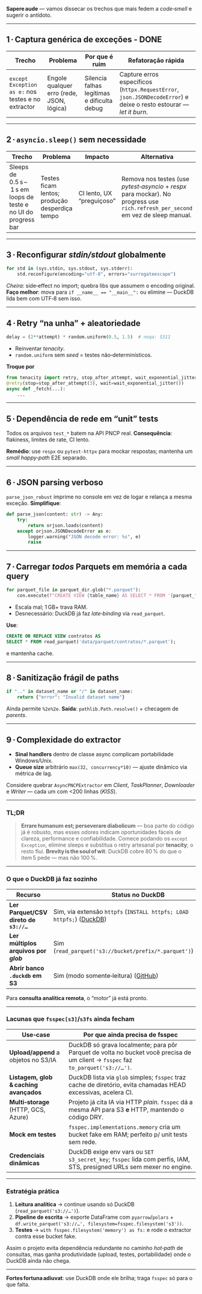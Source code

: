 **Sapere aude** — vamos dissecar os trechos que mais fedem a *code‑smell* e sugerir o antídoto.

---

## 1 · Captura genérica de exceções - DONE

| Trecho                                             | Problema                                  | Por que é ruim                              | Refatoração rápida                                                                                                 |
| -------------------------------------------------- | ----------------------------------------- | ------------------------------------------- | ------------------------------------------------------------------------------------------------------------------ |
| `except Exception as e:` nos testes e no extractor | Engole qualquer erro (rede, JSON, lógica) | Silencia falhas legítimas e dificulta debug | Capture erros específicos (`httpx.RequestError`, `json.JSONDecodeError`) e deixe o resto estourar — *let it burn*. |

---

## 2 · `asyncio.sleep()` sem necessidade

| Trecho                                                          | Problema                                       | Impacto                   | Alternativa                                                                                                                       |
| --------------------------------------------------------------- | ---------------------------------------------- | ------------------------- | --------------------------------------------------------------------------------------------------------------------------------- |
| Sleeps de 0.5 s – 1 s em loops de teste e no UI do progress bar | Testes ficam lentos; produção desperdiça tempo | CI lento, UX “preguiçoso” | Remova nos testes (use *pytest‑asyncio* + *respx* para mockar). No progress use `rich.refresh_per_second` em vez de sleep manual. |

---

## 3 · Reconfigurar *stdin/stdout* globalmente

```python
for std in (sys.stdin, sys.stdout, sys.stderr):
    std.reconfigure(encoding="utf-8", errors="surrogateescape")
```

*Cheira*: side‑effect no import; quebra libs que assumem o encoding original.
**Faço melhor**: mova para `if __name__ == "__main__":` ou elimine — DuckDB lida bem com UTF‑8 sem isso.

---

## 4 · Retry “na unha” + aleatoriedade

```python
delay = (2**attempt) * random.uniform(0.5, 1.5)  # noqa: S311
```

* Reinventar *tenacity*.
* `random.uniform` sem *seed* = testes não‑determinísticos.

**Troque por**

```python
from tenacity import retry, stop_after_attempt, wait_exponential_jitter
@retry(stop=stop_after_attempt(3), wait=wait_exponential_jitter())
async def _fetch(...):
    ...
```

---

## 5 · Dependência de rede em “unit” tests

Todos os arquivos `test_*` batem na API PNCP real.
**Consequência**: flakiness, limites de rate, CI lento.

**Remédio**: use `respx` ou `pytest-httpx` para mockar respostas; mantenha um *small happy‑path* E2E separado.

---

## 6 · JSON parsing verboso

`parse_json_robust` imprime no console em vez de logar e relança a mesma exceção.
**Simplifique**:

```python
def parse_json(content: str) -> Any:
    try:
        return orjson.loads(content)
    except orjson.JSONDecodeError as e:
        logger.warning("JSON decode error: %s", e)
        raise
```

---

## 7 · Carregar *todos* Parquets em memória a cada query

```python
for parquet_file in parquet_dir.glob("*.parquet"):
    con.execute(f"CREATE VIEW {table_name} AS SELECT * FROM '{parquet_file}'")
```

* Escala mal; 1 GB+ trava RAM.
* Desnecessário: DuckDB já faz *late‑binding* via `read_parquet`.

**Use**:

```sql
CREATE OR REPLACE VIEW contratos AS
SELECT * FROM read_parquet('data/parquet/contratos/*.parquet');
```

e mantenha cache.

---

## 8 · Sanitização frágil de paths

```python
if ".." in dataset_name or "/" in dataset_name:
    return {"error": "Invalid dataset name"}
```

Ainda permite `%2e%2e`. **Saída**: `pathlib.Path.resolve()` + checagem de *parents*.

---

## 9 · Complexidade do extractor

* **Sinal handlers** dentro de classe async complicam portabilidade Windows/Unix.
* **Queue size** arbitrário `max(32, concurrency*10)` — ajuste dinâmico via métrica de lag.

Considere quebrar `AsyncPNCPExtractor` em *Client*, *TaskPlanner*, *Downloader* e *Writer* — cada um com <200 linhas (*KISS*).

---

### TL;DR

> **Errare humanum est; perseverare diabolicum** — boa parte do código já é robusto, mas esses odores indicam oportunidades fáceis de clareza, performance e confiabilidade. Comece podando os `except Exception`, elimine sleeps e substitua o retry artesanal por **tenacity**; o resto flui.
**Brevity is the soul of wit**: DuckDB cobre 80 % do que o item 5 pede — mas não 100 %.

---

### O que o DuckDB já faz sozinho

| Recurso                                | Status no DuckDB                                                          |
| -------------------------------------- | ------------------------------------------------------------------------- |
| **Ler Parquet/CSV direto de `s3://…`** | Sim, via extensão `httpfs` (`INSTALL httpfs; LOAD httpfs;`) ([DuckDB][1]) |
| **Ler múltiplos arquivos por *glob***  | Sim (`read_parquet('s3://bucket/prefix/*.parquet')`) ([DuckDB][2])        |
| **Abrir banco `.duckdb` em S3**        | Sim (modo somente‑leitura) ([GitHub][3])                                  |

Para **consulta analítica remota**, o “motor” já está pronto.

---

### Lacunas que `fsspec[s3]`/`s3fs` ainda fecham

| Use‑case                               | Por que ainda precisa de fsspec                                                                                                  |
| -------------------------------------- | -------------------------------------------------------------------------------------------------------------------------------- |
| **Upload/append** a objetos no S3/IA   | DuckDB só grava localmente; para pôr Parquet de volta no bucket você precisa de um client → `fsspec` faz `to_parquet('s3://…')`. |
| **Listagem, glob & caching avançados** | DuckDB lista via `glob` simples; `fsspec` traz cache de diretório, evita chamadas HEAD excessivas, acelera CI.                   |
| **Multi‑storage** (HTTP, GCS, Azure)   | Projeto já cita IA via HTTP *plain*. `fsspec` dá a mesma API para S3 **e** HTTP, mantendo o código DRY.                          |
| **Mock em testes**                     | `fsspec.implementations.memory` cria um bucket fake em RAM; perfeito p/ unit tests sem rede.                                     |
| **Credenciais dinâmicas**              | DuckDB exige env vars ou `SET s3_secret_key`; `fsspec` lida com perfis, IAM, STS, presigned URLs sem mexer no engine.            |

---

### Estratégia prática

1. **Leitura analítica** → continue usando só DuckDB (`read_parquet('s3://…')`).
2. **Pipeline de escrita** → exporte DataFrame com `pyarrow`/`polars` + `df.write_parquet('s3://…', filesystem=fsspec.filesystem('s3'))`.
3. **Testes** → `with fsspec.filesystem('memory') as fs:` e rode o extractor contra esse bucket fake.

Assim o projeto evita dependência redundante no caminho *hot‑path* de consultas, mas ganha produtividade (upload, testes, portabilidade) onde o DuckDB ainda não chega.

---

**Fortes fortuna adiuvat**: use DuckDB onde ele brilha; traga `fsspec` só para o que falta.

[1]: https://duckdb.org/docs/stable/core_extensions/httpfs/s3api.html?utm_source=chatgpt.com "S3 API Support - DuckDB"
[2]: https://duckdb.org/docs/stable/guides/network_cloud_storage/s3_import.html?utm_source=chatgpt.com "S3 Parquet Import - DuckDB"
[3]: https://github.com/duckdb/duckdb/discussions/8893?utm_source=chatgpt.com "Is it possible to connect duckdb file from amazon s3 directly ... - GitHub"
